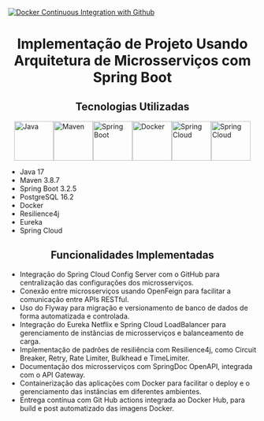 [![Docker Continuous Integration with Github](https://github.com/joaopaulocunhafaria/springboot-microservices/actions/workflows/docker-publish.yml/badge.svg)](https://github.com/joaopaulocunhafaria/springboot-microservices/actions/workflows/docker-publish.yml)
<h1 align="center">Implementação de Projeto Usando Arquitetura de Microsserviços com Spring Boot</h1>
<h2 align="center">Tecnologias Utilizadas</h2>
<div style="display: flex; justify-content: center;">
    <img src="https://github.com/joaopaulocunhafaria/springboot-microservices/assets/138056835/7f997164-4fe3-40f4-ad6a-8f68bb91df2f" height="80px" alt="Java">
    <img src="https://github.com/joaopaulocunhafaria/springboot-microservices/assets/138056835/8a3a6719-97e3-43a3-ad79-86d85e6b6455" height="80px" alt="Maven">
    <img src="https://github.com/joaopaulocunhafaria/springboot-microservices/assets/138056835/0e5a3c52-802e-41c4-8638-c87bdf2d7c5a" height="80px" alt="Spring Boot">
    <img src="https://github.com/user-attachments/assets/0c3a44c5-0237-4ef7-b58b-0abab6fabdaf" height="80px" alt="Docker">
    <img src="https://github.com/user-attachments/assets/20171d8b-d0bc-4a8d-a448-4384da11b7f6" height="80px" alt="Spring Cloud">
    <img src="https://github.com/user-attachments/assets/83e0cc88-7a6f-40bd-bd68-ae9996612ec4" height="80px" alt="Spring Cloud">
</div>

<ul>
    <li>Java 17</li>
    <li>Maven 3.8.7</li>
    <li>Spring Boot 3.2.5</li>
    <li>PostgreSQL 16.2</li>
    <li>Docker</li>
    <li>Resilience4j</li>
    <li>Eureka</li>
    <li>Spring Cloud</li> 
</ul>

<h2 align="center">Funcionalidades Implementadas</h2>

<ul>
    <li>Integração do Spring Cloud Config Server com o GitHub para centralização das configurações dos microsserviços.</li>
    <li>Conexão entre microsserviços usando OpenFeign para facilitar a comunicação entre APIs RESTful.</li>
    <li>Uso do Flyway para migração e versionamento de banco de dados de forma automatizada e controlada.</li>
    <li>Integração do Eureka Netflix e Spring Cloud LoadBalancer para gerenciamento de instâncias de microsserviços e balanceamento de carga.</li>
    <li>Implementação de padrões de resiliência com Resilience4j, como Circuit Breaker, Retry, Rate Limiter, Bulkhead e TimeLimiter.</li>
    <li>Documentação dos microsserviços com SpringDoc OpenAPI, integrada com o API Gateway.</li>
    <li>Containerização das aplicações com Docker para facilitar o deploy e o gerenciamento das instâncias em diferentes ambientes.</li>
    <li>Entrega contínua com Git Hub actions integrada ao Docker Hub, para build e post automatizado das imagens Docker.</li>
</ul>

